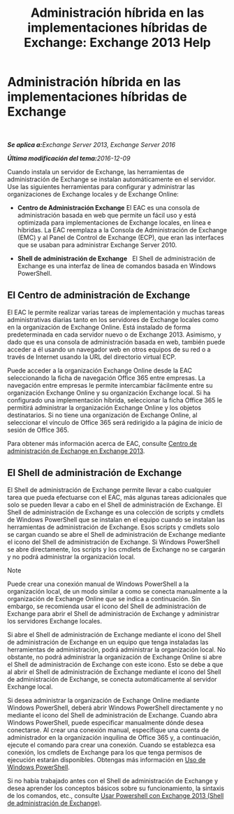 ﻿---
title: 'Administración híbrida en las implementaciones híbridas de Exchange: Exchange 2013 Help'
TOCTitle: Administración híbrida en las implementaciones híbridas de Exchange
ms:assetid: 233f9f34-3ff5-47e1-a9e8-3244ee868d6e
ms:mtpsurl: https://technet.microsoft.com/es-es/library/JJ659048(v=EXCHG.150)
ms:contentKeyID: 49895002
ms.date: 01/10/2018
mtps_version: v=EXCHG.150
ms.translationtype: HT
---

# Administración híbrida en las implementaciones híbridas de Exchange

 

_<strong>Se aplica a:</strong>Exchange Server 2013, Exchange Server 2016_

_<strong>Última modificación del tema:</strong>2016-12-09_

Cuando instala un servidor de Exchange, las herramientas de administración de Exchange se instalan automáticamente en el servidor. Use las siguientes herramientas para configurar y administrar las organizaciones de Exchange locales y de Exchange Online:

  - **Centro de Administración Exchange** El EAC es una consola de administración basada en web que permite un fácil uso y está optimizada para implementaciones de Exchange locales, en línea e híbridas. La EAC reemplaza a la Consola de Administración de Exchange (EMC) y al Panel de Control de Exchange (ECP), que eran las interfaces que se usaban para administrar Exchange Server 2010.

  - **Shell de administración de Exchange**   El Shell de administración de Exchange es una interfaz de línea de comandos basada en Windows PowerShell.

## El Centro de administración de Exchange

El EAC le permite realizar varias tareas de implementación y muchas tareas administrativas diarias tanto en los servidores de Exchange locales como en la organización de Exchange Online. Está instalado de forma predeterminada en cada servidor nuevo o de Exchange 2013. Asimismo, y dado que es una consola de administración basada en web, también puede acceder a él usando un navegador web en otros equipos de su red o a través de Internet usando la URL del directorio virtual ECP.

Puede acceder a la organización Exchange Online desde la EAC seleccionando la ficha de navegación Office 365 entre empresas. La navegación entre empresas le permite intercambiar fácilmente entre su organización Exchange Online y su organización Exchange local. Si ha configurado una implementación híbrida, seleccionar la ficha Office 365 le permitirá administrar la organización Exchange Online y los objetos destinatarios. Si no tiene una organización de Exchange Online, al seleccionar el vínculo de Office 365 será redirigido a la página de inicio de sesión de Office 365.

Para obtener más información acerca de EAC, consulte [Centro de administración de Exchange en Exchange 2013](https://technet.microsoft.com/es-es/library/jj150562\(v=exchg.150\)).

## El Shell de administración de Exchange

El Shell de administración de Exchange permite llevar a cabo cualquier tarea que pueda efectuarse con el EAC, más algunas tareas adicionales que solo se pueden llevar a cabo en el Shell de administración de Exchange. El Shell de administración de Exchange es una colección de scripts y cmdlets de Windows PowerShell que se instalan en el equipo cuando se instalan las herramientas de administración de Exchange. Esos scripts y cmdlets solo se cargan cuando se abre el Shell de administración de Exchange mediante el icono del Shell de administración de Exchange. Si Windows PowerShell se abre directamente, los scripts y los cmdlets de Exchange no se cargarán y no podrá administrar la organización local.


> [!NOTE]
> Puede crear una conexión manual de Windows PowerShell a la organización local, de un modo similar a como se conecta manualmente a la organización de Exchange Online que se indica a continuación. Sin embargo, se recomienda usar el icono del Shell de administración de Exchange para abrir el Shell de administración de Exchange y administrar los servidores Exchange locales.



Si abre el Shell de administración de Exchange mediante el icono del Shell de administración de Exchange en un equipo que tenga instaladas las herramientas de administración, podrá administrar la organización local. No obstante, no podrá administrar la organización de Exchange Online si abre el Shell de administración de Exchange con este icono. Esto se debe a que al abrir el Shell de administración de Exchange mediante el icono del Shell de administración de Exchange, se conecta automáticamente al servidor Exchange local.

Si desea administrar la organización de Exchange Online mediante Windows PowerShell, deberá abrir Windows PowerShell directamente y no mediante el icono del Shell de administración de Exchange. Cuando abra Windows PowerShell, puede especificar manualmente dónde desea conectarse. Al crear una conexión manual, especifique una cuenta de administrador en la organización inquilina de Office 365 y, a continuación, ejecute el comando para crear una conexión. Cuando se establezca esa conexión, los cmdlets de Exchange para los que tenga permisos de ejecución estarán disponibles. Obtengas más información en [Uso de Windows PowerShell](http://go.microsoft.com/fwlink/p/?linkid=209660).

Si no había trabajado antes con el Shell de administración de Exchange y desea aprender los conceptos básicos sobre su funcionamiento, la sintaxis de los comandos, etc., consulte [Usar Powershell con Exchange 2013 (Shell de administración de Exchange)](https://technet.microsoft.com/es-es/library/bb123778\(v=exchg.150\)).

